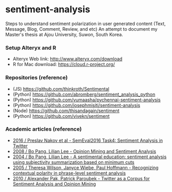 # sentiment-analysis
Steps to understand sentiment polarization in user generated content (Text, Message, Blog, Comment, Review, and etc)
An attempt to document my Master's thesis at Ajou University, Suwon, South Korea.

### Setup Alteryx and R
- Alteryx Web link: http://www.alteryx.com/download
- R for Mac download: https://cloud.r-project.org/


### Repositories (reference)
- (JS) https://github.com/thinkroth/Sentimental
- (Python) https://github.com/abromberg/sentiment_analysis_python
- (Python) https://github.com/vumaasha/pychennai-sentiment-analysis
- (Python) https://github.com/josephmisiti/sentiment-analysis
- (Node) https://github.com/thisandagain/sentiment
- (Python) https://github.com/vivekn/sentiment


### Academic articles (reference)
- [2016 / Preslav Nakov et al - SemEval2016 Task4: Sentiment Analysis in Twitter](http://alt.qcri.org/semeval2016/task4/data/uploads/semeval2016_task4_report.pdf)
- [2008 / Bo Pang, Lilian Lee - Opinion Mining and Sentiment Analysis](http://dl.acm.org/citation.cfm?id=1454712)
- [2004 / Bo Pang, Lilian Lee - 
A sentimental education: sentiment analysis using subjectivity summarization based on minimum cuts](http://delivery.acm.org/10.1145/1220000/1218990/p271-pang.pdf?ip=118.34.163.40&id=1218990&acc=OPEN&key=4D4702B0C3E38B35%2E4D4702B0C3E38B35%2E4D4702B0C3E38B35%2E6D218144511F3437&CFID=693070079&CFTOKEN=18680522&__acm__=1478961507_56db71b4664a1e27f918d5aa3e3c5597)
- [2005 / Theresa Wilson, Janyce Wiebe, Paul Hoffmann - Recognizing contextual polarity in phrase-level sentiment analysis](http://delivery.acm.org/10.1145/1230000/1220619/p347-wilson.pdf?ip=118.34.163.40&id=1220619&acc=OPEN&key=4D4702B0C3E38B35%2E4D4702B0C3E38B35%2E4D4702B0C3E38B35%2E6D218144511F3437&CFID=693070079&CFTOKEN=18680522&__acm__=1478961521_ee6a95afac9a259df4a28beda76e4a46)
- [2010 / Alexander Pak, Patrick Paroubek - Twitter as a Corpus for Sentiment Analysis and Opinion Mining](http://crowdsourcing-class.org/assignments/downloads/pak-paroubek.pdf)
